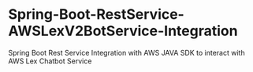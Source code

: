 # Spring-Boot-RestService-AWSLexV2BotService-Integration
Spring Boot Rest Service Integration with AWS JAVA SDK to interact with AWS Lex Chatbot Service
